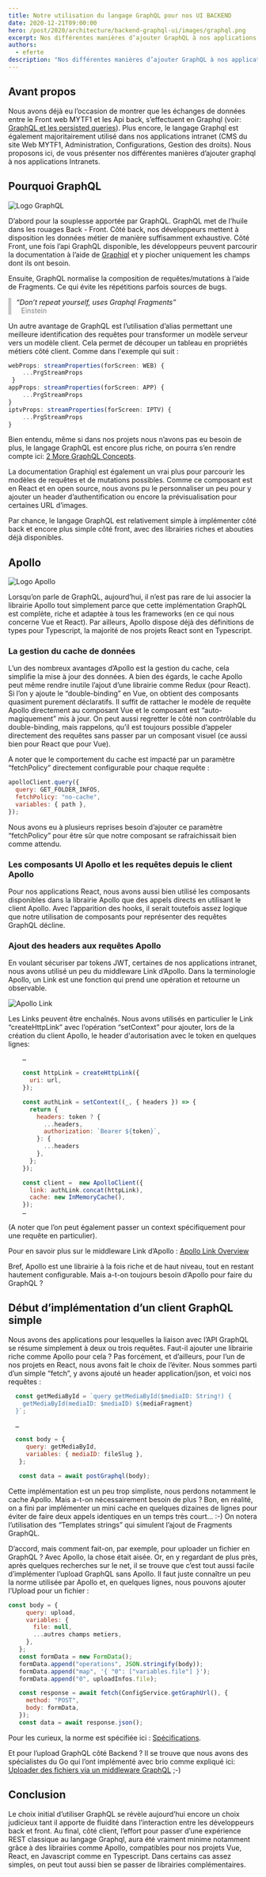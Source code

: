 ```yaml
---
title: Notre utilisation du langage GraphQL pour nos UI BACKEND
date: 2020-12-21T09:00:00
hero: /post/2020/architecture/backend-graphql-ui/images/graphql.png
excerpt: Nos différentes manières d’ajouter GraphQL à nos applications Intranets
authors:
  - eferte
description: "Nos différentes manières d’ajouter GraphQL à nos applications Intranets côté BACKEND"
---
```


## Avant propos

Nous avons déjà eu l’occasion de montrer que les échanges de données entre le Front web MYTF1 et les Api back, s’effectuent en Graphql (voir: [GraphQL et les persisted queries](https://tech.tf1.fr/post/2020/architecture/graphql-and-persisted-queries/)). Plus encore, le langage Graphql est également majoritairement utilisé dans nos applications intranet (CMS du site Web MYTF1, Administration, Configurations, Gestion des droits). Nous proposons ici, de vous présenter nos différentes manières d’ajouter graphql à nos applications Intranets.

## Pourquoi GraphQL


![Logo GraphQL](images/graphql.png "GraphQL")

D’abord pour la souplesse apportée par GraphQL. GraphQL met de l’huile dans les rouages Back - Front. Côté back, nos développeurs mettent à disposition les données métier de manière suffisamment exhaustive. Côté Front, une fois l’api GraphQL disponible, les développeurs peuvent parcourir la documentation à l’aide de [Graphiql](https://github.com/graphql/graphiql) et y piocher uniquement les champs dont ils ont besoin.

Ensuite, GraphQL normalise la composition de requêtes/mutations à l’aide de Fragments. Ce qui évite les répétitions parfois sources de bugs.

<p style="border-left:#c7c7c7 6px solid;padding-left:10px"><span style="font-style:italic">“Don’t repeat yourself, uses Graphql Fragments”</span><br />
<span style="color:grey;margin-left:10px">Einstein</span>
</p>

Un autre avantage de GraphQL est l’utilisation d’alias permettant une meilleure identification des requêtes pour transformer un modèle serveur vers un modèle client. Cela permet de découper un tableau en propriétés métiers côté client. Comme dans l'exemple qui suit :

```javascript
webProps: streamProperties(forScreen: WEB) {
    ...PrgStreamProps
 }
appProps: streamProperties(forScreen: APP) {
    ...PrgStreamProps
}
iptvProps: streamProperties(forScreen: IPTV) {
    ...PrgStreamProps
}
```

Bien entendu, même si dans nos projets nous n’avons pas eu besoin de plus, le langage GraphQL est encore plus riche, on pourra s’en rendre compte ici: [2 More GraphQL Concepts](https://www.howtographql.com/advanced/2-more-graphql-concepts/).

La documentation Graphiql est également un vrai plus pour parcourir les modèles de requêtes et de mutations possibles. Comme ce composant est en React et en open source, nous avons pu le personnaliser un peu pour y ajouter un header d’authentification ou encore la prévisualisation pour certaines URL d’images.

Par chance, le langage GraphQL est relativement simple à implémenter côté back et encore plus simple côté front, avec des librairies riches et abouties déjà disponibles.

## Apollo

![Logo Apollo](images/apollo.png "Apollo")

Lorsqu’on parle de GraphQL, aujourd’hui, il n’est pas rare de lui associer la librairie Apollo tout simplement parce que cette implémentation GraphQL est complète, riche et adaptée à tous les frameworks (en ce qui nous concerne Vue et React). Par ailleurs, Apollo dispose déjà des définitions de types pour Typescript, la majorité de nos projets React sont en Typescript.

### La gestion du cache de données

L’un des nombreux avantages d’Apollo est la gestion du cache, cela simplifie la mise à jour des données. A bien des égards, le cache Apollo peut même rendre inutile l’ajout d’une librairie comme Redux (pour React). Si l’on y ajoute le “double-binding” en Vue, on obtient des composants quasiment purement déclaratifs. Il suffit de rattacher le modèle de requête Apollo directement au composant Vue et le composant est “auto-magiquement” mis à jour. On peut aussi regretter le côté non contrôlable du double-binding, mais rappelons, qu’il est toujours possible d’appeler directement des requêtes sans passer par un composant visuel (ce aussi bien pour React que pour Vue).

A noter que le comportement du cache est impacté par un paramètre “fetchPolicy” directement configurable pour chaque requête :

```javascript
apolloClient.query({
  query: GET_FOLDER_INFOS,
  fetchPolicy: "no-cache",
  variables: { path },
});
```

Nous avons eu à plusieurs reprises besoin d’ajouter ce paramètre “fetchPolicy” pour être sûr que notre composant se rafraichissait bien comme attendu.

### Les composants UI Apollo et les requêtes depuis le client Apollo

Pour nos applications React, nous avons aussi bien utilisé les composants disponibles dans la librairie Apollo que des appels directs en utilisant le client Apollo. Avec l’apparition des hooks, il serait toutefois assez logique que notre utilisation de composants pour représenter des requêtes GraphQL décline.

### Ajout des headers aux requêtes Apollo

En voulant sécuriser par tokens JWT, certaines de nos applications intranet, nous avons utilisé un peu du middleware Link d’Apollo. Dans la terminologie Apollo, un Link est une fonction qui prend une opération et retourne un observable.

![Apollo Link](images/apollo-link.png "Apollo Link")

Les Links peuvent être enchaînés. Nous avons utilisés en particulier le Link “createHttpLink” avec l’opération “setContext” pour ajouter, lors de la création du client Apollo, le header d'autorisation avec le token en quelques lignes:

```javascript
    …

    const httpLink = createHttpLink({
      uri: url,
    });

    const authLink = setContext((_, { headers }) => {
      return {
        headers: token ? {
          ...headers,
          authorization: `Bearer ${token}`,
        }: {
          ...headers
        },
      };
    });

    const client =  new ApolloClient({
      link: authLink.concat(httpLink),
      cache: new InMemoryCache(),
    });
    …
```

(A noter que l’on peut également passer un context spécifiquement pour une requête en particulier).

Pour en savoir plus sur le middleware Link d’Apollo : [Apollo Link Overview](https://www.apollographql.com/docs/link/overview/)

Bref, Apollo est une librairie à la fois riche et de haut niveau, tout en restant hautement configurable. Mais a-t-on toujours besoin d’Apollo pour faire du GraphQL ?

## Début d’implémentation d’un client GraphQL simple

Nous avons des applications pour lesquelles la liaison avec l’API GraphQL se résume simplement à deux ou trois requêtes. Faut-il ajouter une librairie riche comme Apollo pour cela ? Pas forcément, et d’ailleurs, pour l’un de nos projets en React, nous avons fait le choix de l’éviter. Nous sommes parti d’un simple “fetch”, y avons ajouté un header application/json, et voici nos requêtes :

```javascript
  const getMediaById = `query getMediaById($mediaID: String!) {
    getMediaById(mediaID: $mediaID) ${mediaFragment}
  }`;

  …

  const body = {
     query: getMediaById,
     variables: { mediaID: fileSlug },
   };

   const data = await postGraphql(body);
```

Cette implémentation est un peu trop simpliste, nous perdons notamment le cache Apollo. Mais a-t-on nécessairement besoin de plus ? Bon, en réalité, on a fini par implémenter un mini cache en quelques dizaines de lignes pour éviter de faire deux appels identiques en un temps très court… :-) On notera l’utilisation des “Templates strings” qui simulent l’ajout de Fragments GraphQL.

D’accord, mais comment fait-on, par exemple, pour uploader un fichier en GraphQL ? Avec Apollo, la chose était aisée. Or, en y regardant de plus près, après quelques recherches sur le net, il se trouve que c’est tout aussi facile d’implémenter l’upload GraphQL sans Apollo. Il faut juste connaître un peu la norme utilisée par Apollo et, en quelques lignes, nous pouvons ajouter l’Upload pour un fichier :

```javascript
const body = {
     query: upload,
     variables: {
       file: null,
       ...autres champs metiers,
     },
   };
   const formData = new FormData();
   formData.append("operations", JSON.stringify(body));
   formData.append("map", '{ "0": ["variables.file"] }');
   formData.append("0", uploadInfos.file);

   const response = await fetch(ConfigService.getGraphUrl(), {
     method: "POST",
     body: formData,
   });
   const data = await response.json();
```

Pour les curieux, la norme est spécifiée ici : [Spécifications](https://github.com/jaydenseric/graphql-multipart-request-spec).

Et pour l’upload GraphQL côté Backend ? Il se trouve que nous avons des spécialistes du Go qui l’ont implémenté avec brio comme expliqué ici: [Uploader des fichiers via un middleware GraphQL](https://vincent.composieux.fr/article/uploader-des-fichiers-via-un-middleware-graphql) ;-)

## Conclusion

Le choix initial d’utiliser GraphQL se révèle aujourd’hui encore un choix judicieux tant il apporte de fluidité dans l’interaction entre les développeurs back et front. Au final, côté client, l’effort pour passer d’une expérience REST classique au langage Graphql, aura été vraiment minime notamment grâce à des librairies comme Apollo, compatibles pour nos projets Vue, React, en Javascript comme en Typescript. Dans certains cas assez simples, on peut tout aussi bien se passer de librairies complémentaires.
